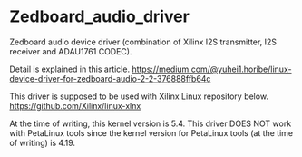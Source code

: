 # Zedboard_audio_driver
Zedboard audio device driver (combination of Xilinx I2S transmitter, I2S receiver and ADAU1761 CODEC).

Detail is explained in this article.
https://medium.com/@yuhei1.horibe/linux-device-driver-for-zedboard-audio-2-2-376888ffb64c

This driver is supposed to be used with Xilinx Linux repository below.
https://github.com/Xilinx/linux-xlnx

At the time of writing, this kernel version is 5.4. This driver DOES NOT work with PetaLinux tools since the kernel version for PetaLinux tools (at the time of writing) is 4.19.
